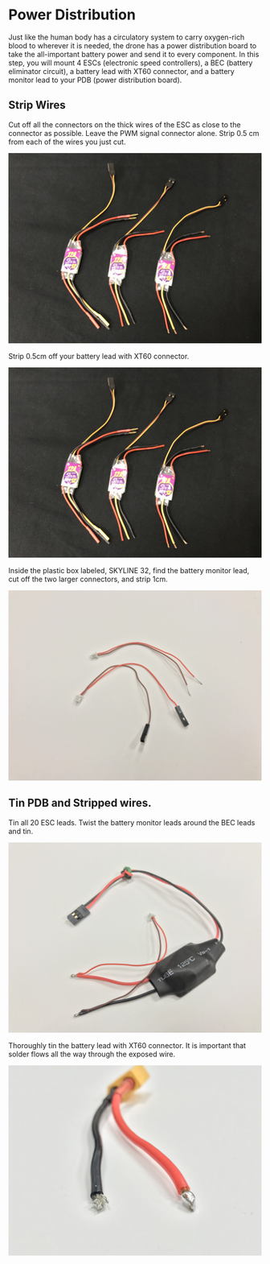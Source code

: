 # Power Distribution

Just like the human body has a circulatory system to carry oxygen-rich blood to wherever it is needed, the drone has a power distribution board to take the all-important battery power and send it to every component. In this step, you will mount 4 ESCs (electronic speed controllers), a BEC (battery eliminator circuit), a battery lead with XT60 connector, and a battery monitor lead to your PDB (power distribution board). 

## Strip Wires

Cut off all the connectors on the thick wires of the ESC as close to the connector as possible. Leave the PWM signal connector alone.
Strip 0.5 cm from each of the wires you just cut. 

![ESC PRE POST SNIP](pics/IMG_1641.JPG)

Strip 0.5cm off your battery lead with XT60 connector.

![XT60 PIGTAIL STRIPPED](pics/IMG_1641.JPG)

Inside the plastic box labeled, SKYLINE 32, find the battery monitor lead, cut off the two larger connectors, and strip 1cm.

![SKYLINE BATTERY MONITOR PRE POST STRIP](pics/IMG_1649.JPG)

## Tin PDB and Stripped wires.

Tin all 20 ESC leads.
Twist the battery monitor leads around the BEC leads and tin.

![BEC AND BATT MONITOR](pics/IMG_1651.JPG)

Thoroughly tin the battery lead with XT60 connector. It is important that solder flows all the way through the exposed wire. 

![TINNED BATT LEAD](pics/IMG_1653.JPG)

